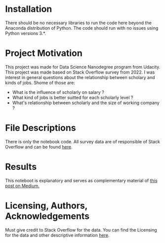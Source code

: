 # Installation

There should be no necessary libraries to run the code here beyond the Anaconda distribution of Python. The code should run with no issues using Python versions 3.\*.

# Project Motivation

This project was made for Data Science Nanodegree program from Udacity.
This project was made based on Stack Overflow survey from 2022. I was interest in general questions about the relationship between scholary and kinds of jobs. Shome of those are:

- What is the influence of scholarly on salary ?
- What kind of jobs is better suitted for each scholarly level ?
- What's relationship between scholarly and the size of working company ?

# File Descriptions

There is only the notebook code. All survey data are of responsible of Stack Overflow and can be found <a href = "https://insights.stackoverflow.com/survey">here</a>.

# Results

This noteboot is explanatory and serves as complementary material of <a href = "blog post">this post on Medium.</a>

# Licensing, Authors, Acknowledgements

Must give credit to Stack Overflow for the data. You can find the Licensing for the data and other descriptive information <a href = 'https://insights.stackoverflow.com/survey'>here</a>.
